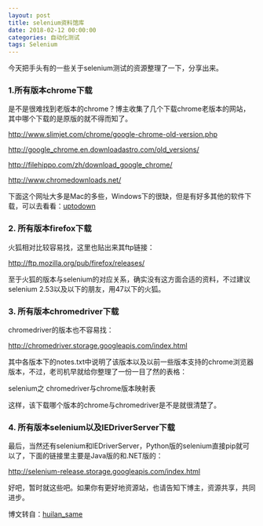 ```yaml
---
layout: post
title: selenium资料馆库
date: 2018-02-12 00:00:00
categories: 自动化测试
tags: Selenium
---
```


今天把手头有的一些关于selenium测试的资源整理了一下，分享出来。

### 1.所有版本chrome下载

是不是很难找到老版本的chrome？博主收集了几个下载chrome老版本的网站，其中哪个下载的是原版的就不得而知了。

http://www.slimjet.com/chrome/google-chrome-old-version.php

http://google_chrome.en.downloadastro.com/old_versions/

http://filehippo.com/zh/download_google_chrome/

http://www.chromedownloads.net/


下面这个网址大多是Mac的多些，Windows下的很缺，但是有好多其他的软件下载，可以去看看：[uptodown](http://google-chrome.en.uptodown.com/mac/old)

### 2. 所有版本firefox下载

火狐相对比较容易找，这里也贴出来其ftp链接：

http://ftp.mozilla.org/pub/firefox/releases/


至于火狐的版本与selenium的对应关系，确实没有这方面合适的资料，不过建议selenium 2.53以及以下的朋友，用47以下的火狐。

### 3. 所有版本chromedriver下载

chromedriver的版本也不容易找：

http://chromedriver.storage.googleapis.com/index.html


其中各版本下的notes.txt中说明了该版本以及以前一些版本支持的chrome浏览器版本，不过，老司机早就给你整理了一份一目了然的表格：

selenium之 chromedriver与chrome版本映射表

这样，该下载哪个版本的chrome与chromedriver是不是就很清楚了。

### 4. 所有版本selenium以及IEDriverServer下载

最后，当然还有selenium和IEDriverServer，Python版的selenium直接pip就可以了，下面的链接里主要是Java版的和.NET版的：

http://selenium-release.storage.googleapis.com/index.html


好吧，暂时就这些吧。如果你有更好地资源站，也请告知下博主，资源共享，共同进步。

博文转自：[huilan_same](http://blog.csdn.net/huilan_same/article/details/52615123)